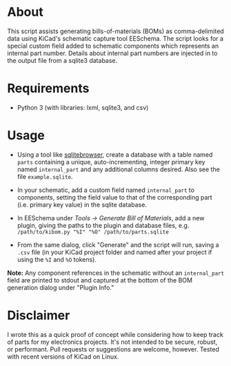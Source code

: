 # About

This script assists generating bills-of-materials (BOMs) as comma-delimited data using KiCad's schematic capture tool EESchema. The script looks for a special custom field added to schematic components which represents an internal part number. Details about internal part numbers are injected in to the output file from a sqlite3 database.

# Requirements

- Python 3 (with libraries: lxml, sqlite3, and csv)

# Usage

- Using a tool like [sqlitebrowser](http://sqlitebrowser.org/), create a database with a table named `parts` containing a unique, auto-incrementing, integer primary key named `internal_part` and any additional columns desired. Also see the file `example.sqlite`.

- In your schematic, add a custom field named `internal_part` to components, setting the field value to that of the corresponding part (i.e. primary key value) in the sqlite database.

- In EESchema under *Tools -> Generate Bill of Materials*, add a new plugin, giving the paths to the plugin and database files, e.g. `/path/to/kibom.py "%I" "%O" /path/to/parts.sqlite`

- From the same dialog, click "Generate" and the script will run, saving a `.csv` file (in your KiCad project folder and named after your project if using the `%I` and `%O` tokens).

**Note:** Any component references in the schematic without an `internal_part` field are printed to stdout and captured at the bottom of the BOM generation dialog under "Plugin Info."

# Disclaimer

I wrote this as a quick proof of concept while considering how to keep track of parts for my electronics projects. It's not intended to be secure, robust, or performant. Pull requests or suggestions are welcome, however. Tested with recent versions of KiCad on Linux.
